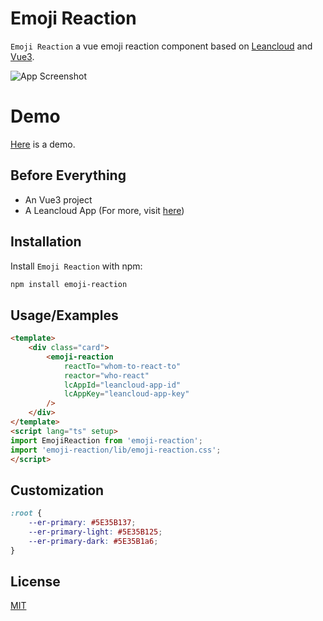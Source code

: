 
# Emoji Reaction

`Emoji Reaction` a vue emoji reaction component based on [Leancloud](https://www.leancloud.cn/) and [Vue3](https://vuejs.org/).

![App Screenshot](https://tkzt.cn/emoji-reaction/Snipaste_2022-07-15_14-42-05.png)


# Demo

[Here](https://tkzt.cn/emoji-reaction) is a demo.


## Before Everything

- An Vue3 project
- A Leancloud App (For more, visit [here](https://github.com/boring-plans/boring-days#%E6%B3%A8%E5%86%8C))
## Installation

Install `Emoji Reaction` with npm:

```bash
npm install emoji-reaction
```


## Usage/Examples

```html
<template>
    <div class="card">
        <emoji-reaction
            reactTo="whom-to-react-to"
            reactor="who-react"
            lcAppId="leancloud-app-id"
            lcAppKey="leancloud-app-key"
        />
    </div>
</template>
<script lang="ts" setup>
import EmojiReaction from 'emoji-reaction';
import 'emoji-reaction/lib/emoji-reaction.css';
</script>
```


## Customization

```css
:root {
    --er-primary: #5E35B137;
    --er-primary-light: #5E35B125;
    --er-primary-dark: #5E35B1a6;
}
```
## License

[MIT](https://choosealicense.com/licenses/mit/)
